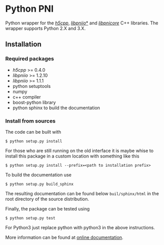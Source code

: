 # Python PNI 

Python wrapper for the [*h5cpp*](https://github.com/ess-dmsc/h5cpp), [*libpniio**](https://github.com/pni-libraries/libpniio) and [*libpnicore*](https://github.com/pni-libraries/libpnicore) C++ libraries.
The wrapper supports Python 2.X and 3.X.

## Installation

### Required packages

* *h5cpp*  >= 0.4.0
* *libpniio* >= 1.2.10
* *libpniio* >= 1.1.1
* python setuptools
* numpy
* c++ compiler
* boost-python library
* python sphinx to build the documentation


### Install from sources

The code can be built with 

```
$ python setup.py install 
```

For those who are still running on the old interface it is maybe whise to
install this package in a custom location with something like this 

```
$ python setup.py install --prefix=<path to installation prefix>
```

To build the documentation use 

```
$ python setup.py build_sphinx
```

The resulting documentation can be found below `buil/sphinx/html` in the root
directory of the source distribution.

Finally, the package can be tested using 

```
$ python setup.py test 
```

For Python3 just replace python with python3 in the above instructions.

More information can be found at [online documentation](https://pni-libraries.github.io/python-pni/index.html).